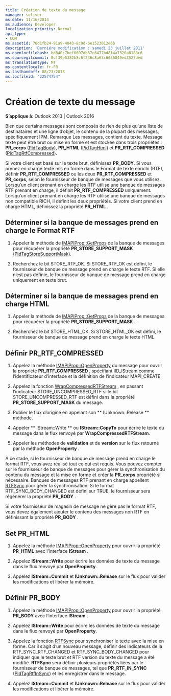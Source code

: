 ```yaml
---
title: Création de texte du message
manager: soliver
ms.date: 11/16/2014
ms.audience: Developer
localization_priority: Normal
api_type:
- COM
ms.assetid: 70d1fb24-91a9-4043-8c9d-be1523012e6b
description: 'Derniére modification : samedi 23 juillet 2011'
ms.openlocfilehash: bd840c7bef0607db37c6477bd8f4a7320a8188c6
ms.sourcegitcommit: 0cf39e5382b8c6f236c8a63c6036849ed3527ded
ms.translationtype: MT
ms.contentlocale: fr-FR
ms.lasthandoff: 08/23/2018
ms.locfileid: "22574754"
---
```

# <a name="creating-message-text"></a>Création de texte du message

**S’applique à**: Outlook 2013 | Outlook 2016 
  
Bien que certains messages sont composés de rien de plus qu’une liste de destinataires et une ligne d’objet, le contenu de la plupart des messages, spécifiquement IPM. Remarque Les messages, contient du texte. Message texte peut être brut ou mise en forme et est stockée dans trois propriétés : **PR\_corps** ([PidTagBody](pidtagbody-canonical-property.md)), **PR\_HTML** ([PidTagHtml](pidtaghtml-canonical-property.md)) et **PR_RTF_COMPRESSED** ([PidTagRtfCompressed](pidtagrtfcompressed-canonical-property.md)). 

Si votre client est basé sur le texte brut, définissez **PR\_BODY**. Si vous prenez en charge texte mis en forme dans le Format de texte enrichi (RTF), définir **PR_RTF_COMPRESSED** ou les deux **PR_RTF_COMPRESSED** et **PR\_corps**, selon le fournisseur de banque de messages que vous utilisez. Lorsqu’un client prenant en charge les RTF utilise une banque de messages RTF prenant en charge, il définit **PR_RTF_COMPRESSED** uniquement. Lorsqu’un client prenant en charge les RTF utilise une banque de messages non compatible RICH, il définit les deux propriétés. Si votre client prend en charge HTML, définissez la propriété **PR_HTML** . 
  
## <a name="determine-whether-your-message-store-supports-rich-text-format"></a>Déterminer si la banque de messages prend en charge le Format RTF
  
1. Appeler la méthode de [IMAPIProp::GetProps](imapiprop-getprops.md) de la banque de messages pour récupérer la propriété **PR_STORE_SUPPORT_MASK** ([PidTagStoreSupportMask](pidtagstoresupportmask-canonical-property.md)).
    
2. Recherchez le bit STORE_RTF_OK. Si STORE_RTF_OK est défini, le fournisseur de banque de message prend en charge le texte RTF. Si elle n’est pas définie, le fournisseur de banque de message prend en charge uniquement en texte brut.
    
## <a name="determine-whether-your-message-store-supports-html"></a>Déterminer si la banque de messages prend en charge HTML
  
1. Appeler la méthode de [IMAPIProp::GetProps](imapiprop-getprops.md) de la banque de messages pour récupérer la propriété **PR_STORE_SUPPORT_MASK** . 
    
2. Recherchez le bit STORE_HTML_OK. Si STORE_HTML_OK est défini, le fournisseur de banque de message prend en charge le texte HTML. 
    
## <a name="set-prrtfcompressed"></a>Définir PR\_RTF_COMPRESSED
  
1. Appelez la méthode [IMAPIProp::OpenProperty](imapiprop-openproperty.md) du message pour ouvrir la propriété **PR_RTF_COMPRESSED** , spécifiant IID_IStream comme l’identificateur d’interface et la définition de l’indicateur MAPI_CREATE. 
    
2. Appelez la fonction [WrapCompressedRTFStream](wrapcompressedrtfstream.md) , en passant l’indicateur STORE_UNCOMPRESSED_RTF si le bit STORE_UNCOMPRESSED_RTF est défini dans la propriété **PR_STORE_SUPPORT_MASK** du message. 
    
3. Publier le flux d’origine en appelant son ** IUnknown::Release ** méthode. 
    
4. Appeler ** IStream::Write ** ou **IStream::CopyTo** pour écrire le texte du message dans le flux renvoyé par **WrapCompressedRTFStream**.
    
5. Appeler les méthodes de **validation** et de **version** sur le flux retourné par la méthode **OpenProperty** . 
    
À ce stade, si le fournisseur de banque de message prend en charge le format RTF, vous avez réalisé tout ce qui est requis. Vous pouvez compter sur le fournisseur de banque de messages pour gérer la synchronisation du contenu du message et la mise en forme et créer la **PR\_corps** propriété si nécessaire. Banques de messages RTF prenant en charge appellent [RTFSync](rtfsync.md) pour gérer la synchronisation. Si le format RTF\_SYNC_BODY_CHANGED est défini sur TRUE, le fournisseur sera régénérer la propriété **PR_BODY** . 
  
Si votre fournisseur de magasin de message ne gère pas le format RTF, vous devez également ajouter le contenu des messages non RTF en définissant la propriété **PR_BODY** . 
  
## <a name="set-prhtml"></a>Set PR_HTML
  
1. Appelez la méthode [IMAPIProp::OpenProperty](imapiprop-openproperty.md) pour ouvrir la propriété **PR_HTML** avec l’interface **IStream** . 
    
2. Appelez **IStream::Write** pour écrire les données de texte du message dans le flux renvoyé par **OpenProperty**. 
    
3. Appelez **IStream::Commit** et **IUnknown::Release** sur le flux pour valider les modifications et libérer la mémoire. 
    
## <a name="set-prbody"></a>Définir PR_BODY
  
1. Appelez la méthode [IMAPIProp::OpenProperty](imapiprop-openproperty.md) pour ouvrir la propriété **PR_BODY** avec l’interface **IStream** . 
    
2. Appelez **IStream::Write** pour écrire les données de texte du message dans le flux renvoyé par **OpenProperty**. 
    
3. Appelez la fonction [RTFSync](rtfsync.md) pour synchroniser le texte avec la mise en forme. Car il s’agit d’un nouveau message, définir des indicateurs de la RTF_SYNC_RTF_CHANGED et RTF_SYNC_BODY_CHANGED pour indiquer que le texte brut et RTF version du texte du message a été modifié. **RTFSync** sera définir plusieurs propriétés liées par le fournisseur de banque de messages, tel que **PR_RTF_IN_SYNC** ([PidTagRtfInSync](pidtagrtfinsync-canonical-property.md)) et les enregistrer dans le message.
    
4. Appelez **IStream::Commit** et **IUnknown::Release** sur le flux pour valider les modifications et libérer la mémoire. 
    


